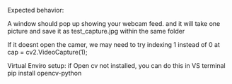 Expected behavior:

A window should pop up showing your webcam feed. and it will take one picture and save it
as test_capture.jpg within the same folder


If it doesnt open the camer, we may need to try indexing 1 instead of 0 at
cap = cv2.VideoCapture(1);


Virtual Enviro setup:
if Open cv not installed, you can  do this in VS terminal
pip install opencv-python
